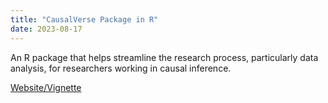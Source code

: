 ```yaml
---
title: "CausalVerse Package in R"
date: 2023-08-17
---
```

An R package that helps streamline the research process, particularly data analysis, for researchers working in causal inference. 

[Website/Vignette](https://mikenguyen13.github.io/causalverse/)